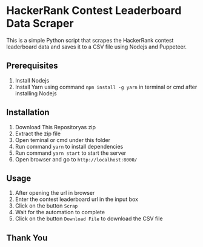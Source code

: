 # HackerRank Contest Leaderboard Data Scraper

This is a simple Python script that scrapes the HackerRank contest leaderboard data and saves it to a CSV file using Nodejs and Puppeteer.

## Prerequisites

1. Install Nodejs
2. Install Yarn using command `npm install -g yarn` in terminal or cmd after installing Nodejs

## Installation

1. Download This Repositoryas zip
2. Extract the zip file
3. Open teminal or cmd under this folder
4. Run command `yarn` to install dependencies
5. Run command `yarn start` to start the server
6. Open browser and go to `http://localhost:8000/`

## Usage

1. After opening the url in browser
2. Enter the contest leaderboard url in the input box
3. Click on the button `Scrap`
4. Wait for the automation to complete
5. Click on the button `Download File` to download the CSV file

## Thank You
